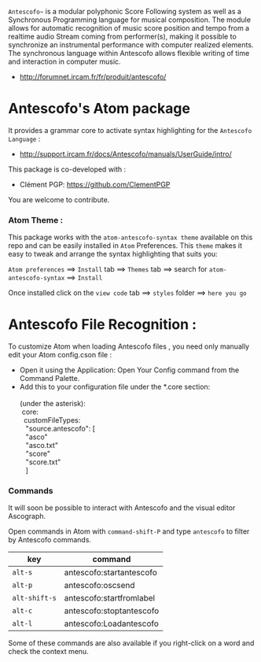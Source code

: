 `Antescofo~` is a modular polyphonic Score Following system as well as a Synchronous Programming language for musical composition. The module allows for automatic recognition of music score position and tempo from a realtime audio Stream coming from performer(s), making it possible to synchronize an instrumental performance with computer realized elements. The synchronous language within Antescofo allows flexible writing of time and interaction in computer music.

- http://forumnet.ircam.fr/fr/produit/antescofo/

# Antescofo's Atom package

It provides a grammar core to activate syntax highlighting for the `Antescofo Language` :

- http://support.ircam.fr/docs/Antescofo/manuals/UserGuide/intro/


This package is co-developed with :

- Clément PGP: https://github.com/ClementPGP


You are welcome to contribute.


### Atom Theme :

This package works with the `atom-antescofo-syntax theme` available on this repo and can be easily installed in `Atom` Preferences. This `theme` makes it easy to tweak and arrange the syntax highlighting that suits you:

`Atom preferences` ==> `Install` tab ==> `Themes` tab ==> search for `atom-antescofo-syntax` ==> `Install`

Once installed click on the `view code` tab ==> `styles` folder ==> `here you go`


# Antescofo File Recognition :

To customize Atom when loading Antescofo files , you need only manually edit your Atom config.cson file :

- Open it using the Application: Open Your Config command from the Command Palette.
- Add this to your configuration file under the *.core section:<br><br>
(under the asterisk):<br>
&nbsp;core:<br>
&nbsp;&nbsp;customFileTypes:<br>
&nbsp;&nbsp;&nbsp;"source.antescofo": [<br>
&nbsp;&nbsp;&nbsp;"asco"<br>
&nbsp;&nbsp;&nbsp;"asco.txt"<br>
&nbsp;&nbsp;&nbsp;"score"<br>
&nbsp;&nbsp;&nbsp;"score.txt"<br>
&nbsp;&nbsp;&nbsp;]<br>

### Commands

It will soon be possible to interact with Antescofo and the visual editor Ascograph.

Open commands in Atom with `command-shift-P` and type `antescofo` to filter by Antescofo commands.


| key              | command                    |
| ---------------- | -------------------------- |
| `alt-s`          | antescofo:startantescofo   |
| `alt-p`          | antescofo:oscsend          |
| `alt-shift-s`    | antescofo:startfromlabel   |
| `alt-c`          | antescofo:stoptantescofo   |
| `alt-l`          | antescofo:Loadantescofo    |

Some of these commands are also available if you right-click on a word and check the context menu.
